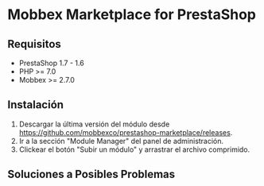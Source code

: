 # Mobbex Marketplace for PrestaShop

## Requisitos
- PrestaShop 1.7 - 1.6
- PHP >= 7.0
- Mobbex >= 2.7.0

## Instalación
1. Descargar la última versión del módulo desde https://github.com/mobbexco/prestashop-marketplace/releases.
2. Ir a la sección "Module Manager" del panel de administración.
3. Clickear el botón "Subir un módulo" y arrastrar el archivo comprimido.

## Soluciones a Posibles Problemas


